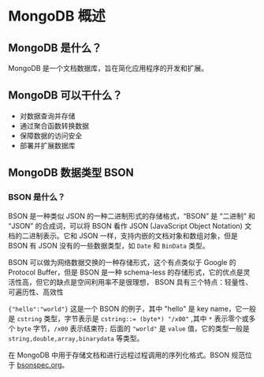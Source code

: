 # MongoDB 概述

## MongoDB 是什么？

MongoDB 是一个文档数据库，旨在简化应用程序的开发和扩展。

## MongoDB 可以干什么？

- 对数据查询并存储
- 通过聚合函数转换数据
- 保障数据的访问安全
- 部署并扩展数据库

## MongoDB 数据类型 BSON

### BSON 是什么？

BSON 是一种类似 JSON 的一种二进制形式的存储格式，“BSON” 是 “二进制” 和 “JSON” 的合成词，可以将 BSON 看作 JSON (JavaScript Object Notation) 文档的二进制表示。它和 JSON 一样，支持内嵌的文档对象和数组对象，但是 BSON 有 JSON 没有的一些数据类型，如 `Date` 和 `BinData` 类型。

BSON 可以做为网络数据交换的一种存储形式，这个有点类似于 Google 的 Protocol Buffer，但是 BSON 是一种 schema-less 的存储形式，它的优点是灵活性高，但它的缺点是空间利用率不是很理想， BSON 具有三个特点：轻量性、可遍历性、高效性

`{"hello":"world"}` 这是一个 BSON 的例子，其中 "hello" 是 key name，它一般是 `cstring` 类型，字节表示是 `cstring::= (byte*) "/x00"` ,其中 `*` 表示零个或多个 `byte` 字节，`/x00` 表示结束符`;` 后面的 `"world"` 是 `value` 值，它的类型一般是 `string,double,array,binarydata` 等类型。

在 MongoDB 中用于存储文档和进行远程过程调用的序列化格式。BSON 规范位于 [bsonspec.org](http://bsonspec.org/)。
